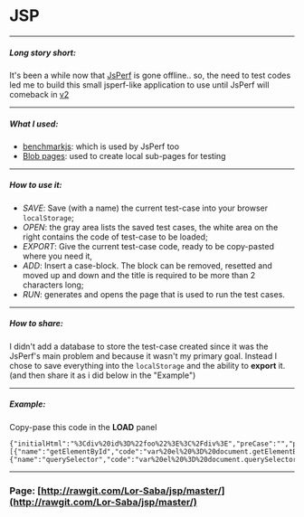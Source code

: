 # JSP
__________________________

##### Long story short: 
It's been a while now that [JsPerf](https://jsperf.com/) is gone offline.. so, the need to test codes led me to build this small jsperf-like application to use until JsPerf will comeback in [v2](https://github.com/jsperf/jsperf.com)


__________________________
##### What I used:
 - [benchmarkjs](https://benchmarkjs.com/): which is used by JsPerf too
 - [Blob pages](https://developer.mozilla.org/en-US/docs/Web/API/Blob): used to create local sub-pages for testing
 
__________________________
##### How to use it:
 - _SAVE_: Save (with a name) the current test-case into your browser `localStorage`;
 - _OPEN_: the gray area lists the saved test cases, the white area on the right contains the code of test-case to be loaded;
 - _EXPORT_: Give the current test-case code, ready to be copy-pasted where you need it,
 - _ADD_: Insert a case-block. The block can be removed, resetted and moved up and down and the title is required to be more than 2 characters long;
 - _RUN_: generates and opens the page that is used to run the test cases.

__________________________
##### How to share:

I didn't add a database to store the test-case created since it was the JsPerf's main problem and because it wasn't my primary goal. 
Instead I chose to save everything into the `localStorage` and the ability to **export** it.  (and then share it as i did below in the "Example")

__________________________
##### Example:
Copy-pase this code in the **LOAD** panel 
```
{"initialHtml":"%3Cdiv%20id%3D%22foo%22%3E%3C%2Fdiv%3E","preCase":"","postCase":"","cases":[{"name":"getElementById","code":"var%20el%20%3D%20document.getElementById(%22foo%22)%3B"},{"name":"querySelector","code":"var%20el%20%3D%20document.querySelector(%22%23foo%22)%3B"}]}
```
__________________________
### Page: [http://rawgit.com/Lor-Saba/jsp/master/](http://rawgit.com/Lor-Saba/jsp/master/)
